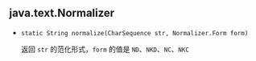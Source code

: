 ## java.text.Normalizer

* `static String normalize(CharSequence str, Normalizer.Form form)`

  返回 `str` 的范化形式，`form` 的值是 `ND`、`NKD`、`NC`、`NKC`

